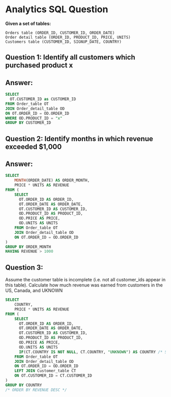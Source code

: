 # Analytics SQL Question


**Given a set of tables:**

```
Orders table (ORDER_ID, CUSTOMER_ID, ORDER_DATE)
Order detail table (ORDER_ID, PRODUCT_ID, PRICE, UNITS)
Customers table (CUSTOMER_ID, SIGNUP_DATE, COUNTRY)
```

## Question 1: Identify all customers which purchased product x

## Answer:

```sql
SELECT
  OT.CUSTOMER_ID as CUSTOMER_ID
FROM Order_table OT
JOIN Order_detail_table OD
ON OT.ORDER_ID = OD.ORDER_ID
WHERE OD.PRODUCT_ID = "x"
GROUP BY CUSTOMER_ID
```

## Question 2: Identify months in which revenue exceeded $1,000

## Answer:

```sql
SELECT
    MONTH(ORDER_DATE) AS ORDER_MONTH,
    PRICE * UNITS AS REVENUE
FROM (
    SELECT
      OT.ORDER_ID AS ORDER_ID,
      OT.ORDER_DATE AS ORDER_DATE,
      OT.CUSTOMER_ID AS CUSTOMER_ID,
      OD.PRODUCT_ID AS PRODUCT_ID,
      OD.PRICE AS PRICE,
      OD.UNITS AS UNITS
    FROM Order_table OT
    JOIN Order_detail_table OD
    ON OT.ORDER_ID = OD.ORDER_ID
)
GROUP BY ORDER_MONTH
HAVING REVENUE > 1000
```

## Question 3:

Assume the customer table is incomplete (i.e. not all customer_ids appear in this table).
Calculate how much revenue was earned from customers in the US, Canada, and UKNOWN

```sql
SELECT
    COUNTRY,
    PRICE * UNITS AS REVENUE
FROM (
    SELECT
      OT.ORDER_ID AS ORDER_ID,
      OT.ORDER_DATE AS ORDER_DATE,
      OT.CUSTOMER_ID AS CUSTOMER_ID,
      OD.PRODUCT_ID AS PRODUCT_ID,
      OD.PRICE AS PRICE,
      OD.UNITS AS UNITS
      IF(CT.COUNTRY IS NOT NULL, CT.COUNTRY, "UNKNOWN") AS COUNTRY /* STRING */
    FROM Order_table OT
    JOIN Order_detail_table OD
    ON OT.ORDER_ID = OD.ORDER_ID
    LEFT JOIN Customer_table CT
    ON OT.CUSTOMER_ID = CT.CUSTOMER_ID
)
GROUP BY COUNTRY
/* ORDER BY REVENUE DESC */
```